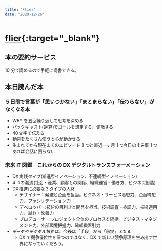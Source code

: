 ```yaml
---
title: "Flier"
date: "2020-12-26"
---
```


# [flier](https://www.flierinc.com/){:target="\_blank"}

## 本の要約サービス

10 分で読めるので手軽に読書できる。

## 本日読んだ本

### ５日間で言葉が「思いつかない」「まとまらない」「伝わらない」がなくなる本

- WHY を五回繰り返して思考を深める
- バックキャスト(逆算)でゴールを想定する、俯瞰する
- 40 文字で伝える
- 動詞をたくさん使うと心が動かせる
- 生まれてから現在までのエピソード 8 つと直近一ヶ月 1 つ今日の出来事 1 つあれば会話に困らない

### 未来 IT 図鑑　これからの DX デジタルトランスフォーメーション

- DX 実践タイプ(漸進型イノベーション、不連続型イノベーション)
- 4 つの潮流(社会・産業、顧客との関係、組織運営・働き方、ビジネス創造)
- DX 推進に必要な３タイプの人材
  - デザイナー：発送と企画を担当。ビジネス・サービス着想力、企画構想力、ファシリテーション力
  - デベロッパー:技術の目利きと開発を担当。技術調査・検証力、技術適用力、試作・改善力
  - プロデューサー:プロジェクト全体のプロセスを統括。ビジネス・マネジメント力、外部環境把握力、確組織牽引力
- データやデジタル技術は、今後は「手段」から「前提」となる
  - DX で競争優位性を保つのではなく、DX で新しい競争原理を生み出す世界になっていくだろう。
